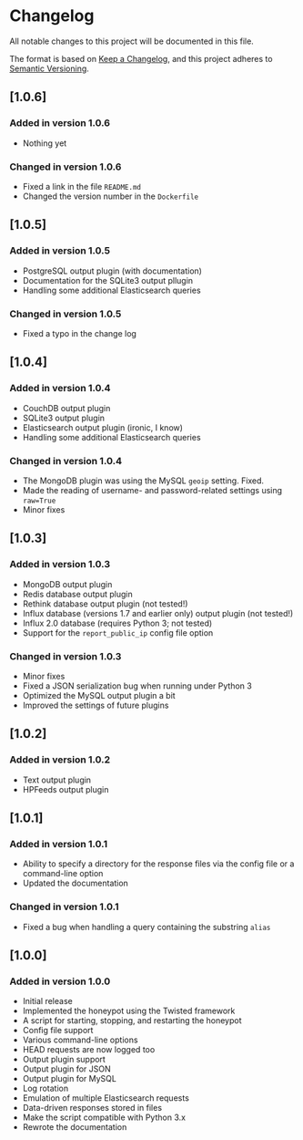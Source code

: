 # Changelog

All notable changes to this project will be documented in this file.

The format is based on [Keep a Changelog](https://keepachangelog.com/en/1.0.0/),
and this project adheres to [Semantic Versioning](https://semver.org/spec/v2.0.0.html).

## [1.0.6]

### Added in version 1.0.6

* Nothing yet

### Changed in version 1.0.6

* Fixed a link in the file `README.md`
* Changed the version number in the `Dockerfile`

## [1.0.5]

### Added in version 1.0.5

* PostgreSQL output plugin (with documentation)
* Documentation for the SQLite3 output pllugin
* Handling some additional Elasticsearch queries

### Changed in version 1.0.5

* Fixed a typo in the change log

## [1.0.4]

### Added in version 1.0.4

* CouchDB output plugin
* SQLite3 output plugin
* Elasticsearch output plugin (ironic, I know)
* Handling some additional Elasticsearch queries

### Changed in version 1.0.4

* The MongoDB plugin was using the MySQL `geoip` setting. Fixed.
* Made the reading of username- and password-related settings using `raw=True`
* Minor fixes

## [1.0.3]

### Added in version 1.0.3

* MongoDB output plugin
* Redis database output plugin
* Rethink database output plugin (not tested!)
* Influx database (versions 1.7 and earlier only) output plugin (not tested!)
* Influx 2.0 database (requires Python 3; not tested)
* Support for the `report_public_ip` config file option

### Changed in version 1.0.3

* Minor fixes
* Fixed a JSON serialization bug when running under Python 3
* Optimized the MySQL output plugin a bit
* Improved the settings of future plugins

## [1.0.2]

### Added in version 1.0.2

* Text output plugin
* HPFeeds output plugin

## [1.0.1]

### Added in version 1.0.1

* Ability to specify a directory for the response files via the config file or a command-line option
* Updated the documentation

### Changed in version 1.0.1

* Fixed a bug when handling a query containing the substring `alias`

## [1.0.0]

### Added in version 1.0.0

* Initial release
* Implemented the honeypot using the Twisted framework
* A script for starting, stopping, and restarting the honeypot
* Config file support
* Various command-line options
* HEAD requests are now logged too
* Output plugin support
* Output plugin for JSON
* Output plugin for MySQL
* Log rotation
* Emulation of multiple Elasticsearch requests
* Data-driven responses stored in files
* Make the script compatible with Python 3.x
* Rewrote the documentation
